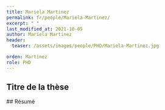 ```yaml
---
title: Mariela Martinez
permalink: fr/people/Mariela-Martinez/
excerpt: " "
last_modified_at: 2021-10-05
author: Mariela Martinez
header:
  teaser: /assets/images/people/PHD/Mariela-Martinez.jpg

orden: Martinez
role: PHD
---
```


## Titre de la thèse



## Résumé
